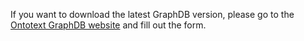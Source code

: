  If you want to download the latest GraphDB version, please go to the [Ontotext GraphDB website](https://www.ontotext.com/products/graphdb/) and fill out the form.